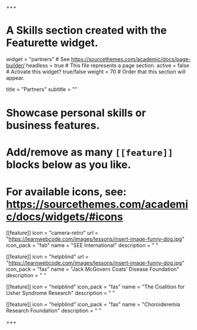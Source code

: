 +++
# A Skills section created with the Featurette widget.
widget = "partners"  # See https://sourcethemes.com/academic/docs/page-builder/
headless = true  # This file represents a page section.
active = false  # Activate this widget? true/false
weight = 70  # Order that this section will appear.

title = "Partners"
subtitle = ""

# Showcase personal skills or business features.
# 
# Add/remove as many `[[feature]]` blocks below as you like.
# 
# For available icons, see: https://sourcethemes.com/academic/docs/widgets/#icons

[[feature]]
  icon = "camera-retro"
  url = "https://learnwebcode.com/images/lessons/insert-image-funny-dog.jpg"
  icon_pack = "fab"
  name = "SEE International"
  description = "  "
  
[[feature]]
  icon = "helpblind"
  url = "https://learnwebcode.com/images/lessons/insert-image-funny-dog.jpg"
  icon_pack = "fas"
  name = "Jack McGovern Coats’ Disease Foundation"
  description = "  " 
  
[[feature]]
  icon = "helpblind"
  icon_pack = "fas"
  name = "The Coalition for Usher Syndrome Research"
  description = "  "

[[feature]]
  icon = "helpblind"
  icon_pack = "fas"
  name = "Choroideremia Research Foundation"
  description = "  "  

+++
